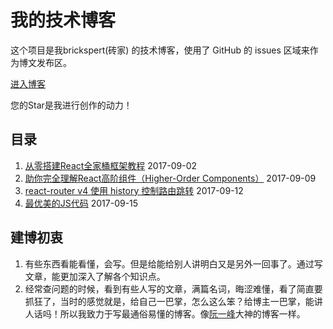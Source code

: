 # 我的技术博客

这个项目是我brickspert(砖家) 的技术博客，使用了 GitHub 的 issues 区域来作为博文发布区。

[进入博客](https://github.com/brickspert/blog/issues)

您的Star是我进行创作的动力！

## 目录

1. [从零搭建React全家桶框架教程](https://github.com/brickspert/blog/issues/1) 2017-09-02
1. [助你完全理解React高阶组件（Higher-Order Components）](https://github.com/brickspert/blog/issues/2)  2017-09-09
1. [react-router v4 使用 history 控制路由跳转](https://github.com/brickspert/blog/issues/3)  2017-09-12
1. [最优美的JS代码](https://github.com/brickspert/blog/issues/3)  2017-09-15

## 建博初衷

1. 有些东西看能看懂，会写。但是给能给别人讲明白又是另外一回事了。通过写文章，能更加深入了解各个知识点。
2. 经常查问题的时候，看到有些人写的文章，满篇名词，晦涩难懂，看了简直要抓狂了，当时的感觉就是，给自己一巴掌，怎么这么笨？给博主一巴掌，能讲人话吗！所以我致力于写最通俗易懂的博客。像[阮一峰](http://www.ruanyifeng.com/blog/)大神的博客一样。
